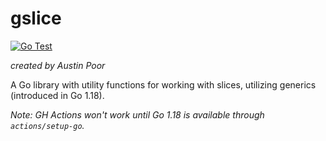 # gslice

[![Go Test](https://github.com/a-poor/gslice/actions/workflows/go-test.yml/badge.svg)](https://github.com/a-poor/gslice/actions/workflows/go-test.yml)

_created by Austin Poor_

A Go library with utility functions for working with slices, utilizing generics (introduced in Go 1.18).

_Note: GH Actions won't work until Go 1.18 is available through `actions/setup-go`._

